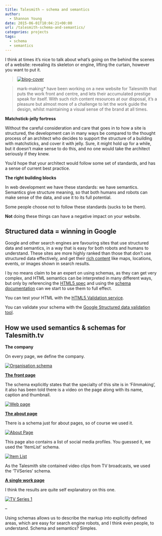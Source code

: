 ```yaml
---
title: Talesmith – schema and semantics
author:
  - Shannon Young
date: 2015-06-01T10:04:21+00:00
url: /talesmith-schema-and-semantics/
categories: projects
tags:
  - schema
  - semantics
---
```

I think at times it’s nice to talk about what’s going on the behind the scenes of a website: revealing its skeleton or engine, lifting the curtain, however you want to put it.
<!--more-->

> [<img class=" wp-image-9637" src="https://www.mark-making.com/wp-content/uploads/2015/05/blog-cover.jpg" alt="blog-cover"  />][1]

> mark-making* have been working on a new website for Talesmith that puts the work front and centre, and lets their accumulated prestige speak for itself. With such rich content resources at our disposal, it’s a pleasure but almost more of a challenge to let the work guide the design, whilst maintaining a visual sense of the brand at all times.


**Matchstick-jelly fortress**

Without the careful consideration and care that goes in to how a site is structured, the development can in many ways be compared to the thought process of an architect who decides to support the structure of a building with matchsticks, and cover it with jelly. Sure, it might hold up for a while, but it doesn’t make sense to do this, and no one would take the architect seriously if they knew.

You’d hope that your architect would follow some set of standards, and has a sense of current best practice.

**The right building blocks**

In web development we have these standards: we have semantics. Semantics give structure meaning, so that both humans and robots can make sense of the data, and use it to its full potential.

Some people choose not to follow these standards (sucks to be them).

**Not** doing these things can have a negative impact on your website.

## Structured data = winning in Google

Google and other search engines are favouring sites that use structured data and semantics, in a way that is easy for both robots and humans to understand. These sites are more highly ranked than those that don’t use structured data effectively, and get their <span style="text-decoration: underline;"><a href="https://developers.google.com/structured-data/rich-snippets/" target="_blank">rich content</a></span> like maps, locations, events, or images shown in search results.

I by no means claim to be an expert on using schemas, as they can get very complex, and HTML semantics can be interpreted in many different ways, but only by referencing the <a href="https://www.w3.org/TR/html5/" target="_blank">HTML5 spec</a> and using the <a href="https://www.schema.org/docs/full.html" target="_blank">schema documentation</a> can we start to use them to full effect.

You can test your HTML with the <a href="https://validator.w3.org/" target="_blank">HTML5 Validation service</a>.

You can validate your schema with the <a href="https://developers.google.com/structured-data/testing-tool/" target="_blank">Google Structured data validation tool</a>.

## How we used semantics & schemas for Talesmith.tv

**The company**

On every page, we define the company.

[<img class=" wp-image-9605" src="https://www.mark-making.com/wp-content/uploads/2015/05/Organisation-schema.png" alt="Organisation schema"  />][2]

<a href="https://developers.google.com/structured-data/testing-tool?url=http%3A%2F%2Ftalesmith.tv%2F" target="_blank"><strong>The front page</strong></a>

The schema explicitly states that the specialty of this site is in ‘Filmmaking’, it also has been told there is a video on the page along with its name, caption and thumbnail.

[<img class=" wp-image-9603" src="https://www.mark-making.com/wp-content/uploads/2015/05/Web-page.png" alt="Web page"  />][3]

<a href="https://developers.google.com/structured-data/testing-tool?url=http%3A%2F%2Ftalesmith.tv%2Fabout%2F" target="_blank"><strong>The about page</strong></a>

There is a schema just for about pages, so of course we used it.

[<img class=" wp-image-9607" src="https://www.mark-making.com/wp-content/uploads/2015/05/About-Page.png" alt="About Page"  />][4]

This page also contains a list of social media profiles. You guessed it, we used the ‘ItemList’ schema.

[<img class=" wp-image-9606" src="https://www.mark-making.com/wp-content/uploads/2015/05/Item-List.png" alt="Item List"  />][5]

As the Talesmith site contained video clips from TV broadcasts, we used the ‘TVSeries’ schema.

<a href="https://developers.google.com/structured-data/testing-tool?url=http%3A%2F%2Ftalesmith.tv%2Fwork%2Fdavid-attenboroughs-galapagos-3d%2F" target="_blank"><strong>A single work page</strong></a>

I think the results are quite self explanatory on this one.

[<img class=" wp-image-9604" src="https://www.mark-making.com/wp-content/uploads/2015/05/TV-Series-1.png" alt="TV Series 1"  />][6]

&#8211;

Using schemas allows us to describe the markup into explicitly defined areas, which are easy for search engine robots, and I think even people, to understand. Schema and semantics? Simples.

 [1]: https://www.mark-making.com/wp-content/uploads/2015/05/blog-cover.jpg
 [2]: https://www.mark-making.com/wp-content/uploads/2015/05/Organisation-schema.png
 [3]: https://www.mark-making.com/wp-content/uploads/2015/05/Web-page.png
 [4]: https://www.mark-making.com/wp-content/uploads/2015/05/About-Page.png
 [5]: https://www.mark-making.com/wp-content/uploads/2015/05/Item-List.png
 [6]: https://www.mark-making.com/wp-content/uploads/2015/05/TV-Series-1.png